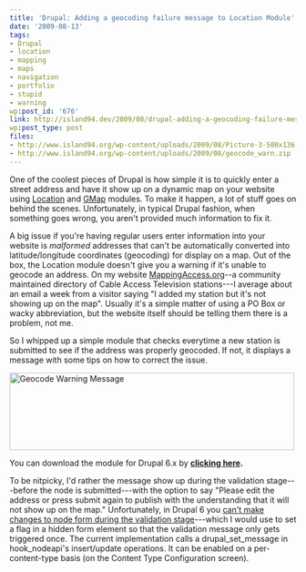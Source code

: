 ```yaml
---
title: 'Drupal: Adding a geocoding failure message to Location Module'
date: '2009-08-13'
tags:
- Drupal
- location
- mapping
- maps
- navigation
- portfolio
- stupid
- warning
wp:post_id: '676'
link: http://island94.dev/2009/08/drupal-adding-a-geocoding-failure-message/
wp:post_type: post
files:
- http://www.island94.org/wp-content/uploads/2009/08/Picture-3-500x136.png
- http://www.island94.org/wp-content/uploads/2009/08/geocode_warn.zip
---
```


One of the coolest pieces of Drupal is how simple it is to quickly enter a street address and have it show up on a dynamic map on your website using <a href="http://drupal.org/project/location">Location</a> and <a href="http://drupal.org/project/gmap">GMap</a> modules. To make it happen, a lot of stuff goes on behind the scenes. Unfortunately, in typical Drupal fashion, when something goes wrong, you aren't provided much information to fix it.

A big issue if you're having regular users enter information into your website is <em>malformed</em> addresses that can't be automatically converted into latitude/longitude coordinates (geocoding) for display on a map. Out of the box, the Location module doesn't give you a warning if it's unable to geocode an address. On my website <a href="http://mappingaccess.org">MappingAccess.org</a>--a community maintained directory of Cable Access Television stations---I average about an email a week from a visitor saying "I added my station but it's not showing up on the map". Usually it's a simple matter of using a PO Box or wacky abbreviation, but the website itself should be telling them there is a problem, not me.

So I whipped up a simple module that checks everytime a new station is submitted to see if the address was properly geocoded. If not, it displays a message with some tips on how to correct the issue.

<img class="aligncenter size-medium wp-image-679" title="Geocode Warning Message" src="http://www.island94.org/wp-content/uploads/2009/08/Picture-3-500x136.png" alt="Geocode Warning Message" width="500" height="136" />

You can download the module for Drupal 6.x by <a href="http://www.island94.org/wp-content/uploads/2009/08/geocode_warn.zip"><strong>clicking here</strong></a><strong>.</strong>

To be nitpicky, I'd rather the message show up during the validation stage---before the node is submitted---with the option to say "Please edit the address or press submit again to publish with the understanding that it will not show up on the map."  Unfortunately, in Drupal 6 you <a href="http://drupal.org/node/241364">can't make changes to node form during the validation stage</a>---which I would use to set a flag in a hidden form element so that the validation message only gets triggered once. The current implementation calls a drupal_set_message in hook_nodeapi's insert/update operations. It can be enabled on a per-content-type basis (on the Content Type Configuration screen).
